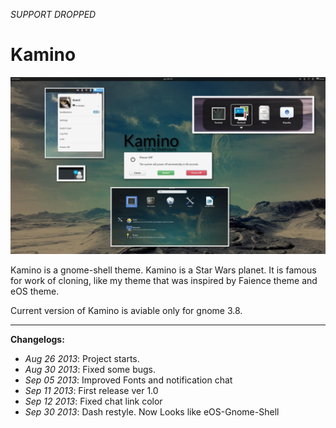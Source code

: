 *SUPPORT DROPPED*

Kamino
======

![alt tag](https://raw.githubusercontent.com/fdinardo/kamino/master/gnome-shell/preview.jpg)

Kamino is a gnome-shell theme. Kamino is a Star Wars planet. It is famous for work of cloning, like my theme that was inspired by Faience theme and eOS theme.

Current version of Kamino is aviable only for gnome 3.8.
___

<b>Changelogs:</b>
* _Aug 26 2013_: Project starts.
* _Aug 30 2013_: Fixed some bugs.
* _Sep 05  2013_: Improved Fonts and notification chat
* _Sep 11 2013_: First release ver 1.0
* _Sep 12 2013_: Fixed chat link color
* _Sep 30 2013_: Dash restyle. Now Looks like eOS-Gnome-Shell
